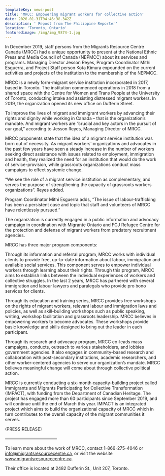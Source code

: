 ```yaml
---
templateKey: news-post
title: 'MRCC: Empowering migrant workers for collective action'
date: 2020-01-31T04:46:38.342Z
description: ' Repost from The Philippine Reporter'
location: 'Toronto, Ontario'
featuredimage: /img/img_9874-1.jpg
---
```

In December 2019, staff persons from the Migrants Resource Centre Canada (MRCC) had a unique opportunity to present at the National Ethnic Press and Media Council of Canada (NEPMCC) about its services and programs. Managing Director Jesson Reyes, Program Coordinator Mithi Esguerra, and Project Staff person Kota Kimura expounded on the current activities and projects of the institution to the membership of the NEPMCC.

MRCC is a newly form-migrant service institution incorporated in 2017, based in Toronto. The institution commenced operations in 2018 from a shared space with the Centre for Women and Trans People at the University of Toronto, conducting intake and assisting distressed migrant workers. In 2019, the organization opened its new office on Dufferin Street.

To improve the lives of migrant and immigrant workers by advancing their rights and dignity while working in Canada – that is the organization’s mandate. And migrant workers are “crucial and key actors in the pursuit of our goal,” according to Jesson Reyes, Managing Director of MRCC.

MRCC proponents state that the idea of a migrant service institution was born out of necessity. As migrant workers’ organizations and advocates in the past few years have seen a steady increase in the number of workers seeking direct assistance with issues related to employment, immigration and health, they realized the need for an institution that would do the work of service-provision, while grassroots organizations conduct mass campaigns to effect systemic change.

“We see the role of a migrant service institution as complementary, and serves the purpose of strengthening the capacity of grassroots workers organizations”. Reyes added.

Program Coordinator Mithi Esguerra adds, “The issue of labour-trafficking has been a persistent case and topic that staff and volunteers of MRCC have relentlessly pursued.”

The organization is currently engaged in a public information and advocacy campaign in coordination with Migrante Ontario and FCJ Refugee Centre for the protection and defense of migrant workers from predatory recruitment agencies.

MRCC has three major program components:

Through its information and referral program, MRCC works with individual clients to provide free, up-to-date information about labour, immigration and available social services. This component serves to empower individual workers through learning about their rights. Through this program, MRCC aims to establish links between the individual experiences of workers and collective struggles. In the last 2 years, MRCC has partnered with several immigration and labour lawyers and paralegals who provide pro bono services for clients.

Through its education and training series, MRCC provides free workshops on the rights of migrant workers, relevant labour and immigration laws and policies, as well as skill-building workshops such as public speaking, writing, workshop facilitation and grassroots leadership. MRCC believes in empowering workers to become advocates. These workshops provide basic knowledge and skills designed to bring out the leader in each participant.

Through its research and advocacy program, MRCC co-leads mass campaigns, conducts, outreach to various stakeholders, and lobbies government agencies. It also engages in community-based research and collaboration with post-secondary institutions, academic researchers, and other worker-centered agencies to serve our organization’s mandate. MRCC believes meaningful change will come about through collective political action.

MRCC is currently conducting a six-month capacity-building project called Immigrants and Migrants Participating for Collective Transformation (IMPACT), with funding from the Department of Canadian Heritage. The project has engaged more than 60 participants since September 2019, and will continue until the end of March this year. IMPACT is an integrated project which aims to build the organizational capacity of MRCC which in turn contributes to the overall capacity of the migrant communities it serves.

 

(PRESS RELEASE)

————————————

To learn more about the work of MRCC, contact 1-866-275-4046 or info@migrantsresourcecentre.ca, or visit the website www.migrantsresourcecentre.ca.



Their office is located at 2482 Dufferin St., Unit 207, Toronto.
